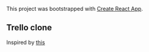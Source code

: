 This project was bootstrapped with [Create React App](https://github.com/facebook/create-react-app).

## Trello clone

Inspired by [this](https://github.com/indreklasn/simple-trello)
